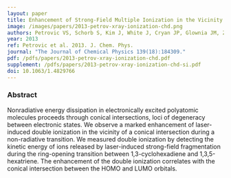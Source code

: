 ```yaml
---
layout: paper
title: Enhancement of Strong-Field Multiple Ionization in the Vicinity of the Conical Intersection in 1,3-cyclohexadiene Ring Opening
image: /images/papers/2013-petrov-xray-ionization-chd.png
authors: Petrovic VS, Schorb S, Kim J, White J, Cryan JP, Glownia JM, Zipp L, Broege D, Miyabe S, Tao H, Martinez TJ, Bucksbaum PH 
year: 2013
ref: Petrovic et al. 2013. J. Chem. Phys.
journal: "The Journal of Chemical Physics 139(18):184309."
pdf: /pdfs/papers/2013-petrov-xray-ionization-chd.pdf
supplement: /pdfs/papers/2013-petrov-xray-ionization-chd-si.pdf
doi: 10.1063/1.4829766
---
```


### Abstract
Nonradiative energy dissipation in electronically excited polyatomic molecules proceeds through conical intersections, loci of degeneracy between electronic states. We observe a marked enhancement of laser-induced double ionization in the vicinity of a conical intersection during a non-radiative transition. We measured double ionization by detecting the kinetic energy of ions released by laser-induced strong-field fragmentation during the ring-opening transition between 1,3-cyclohexadiene and 1,3,5-hexatriene. The enhancement of the double ionization correlates with the conical intersection between the HOMO and LUMO orbitals.

